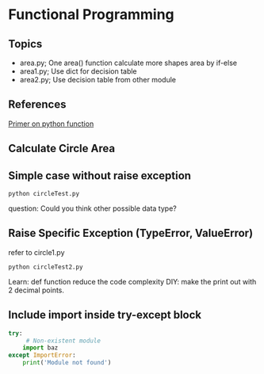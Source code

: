 # Functional Programming

## Topics
* area.py; One area() function calculate more shapes area by if-else
* area1.py; Use dict for decision table
* area2.py; Use decision table from other module


## References
[Primer on python function](https://realpython.com/primer-on-python-decorators)

## Calculate Circle Area

## Simple case without raise exception

```
python circleTest.py
```
question: Could you think other possible data type?

## Raise Specific Exception (TypeError, ValueError)
refer to circle1.py

```
python circleTest2.py
```
Learn: def function reduce the code complexity
DIY: make the print out with 2 decimal points.

## Include import inside try-except block

```py
try:
     # Non-existent module
    import baz
except ImportError:
    print('Module not found')
```


